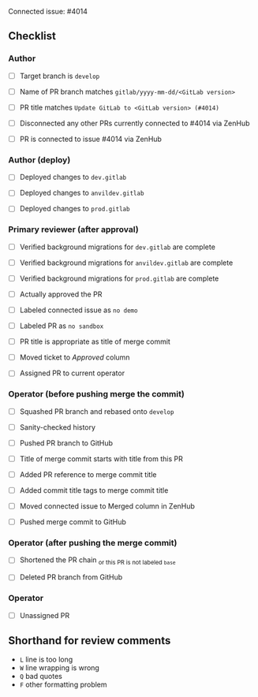 <!--
This is the PR template for upgrading the GitLab instance.
-->

Connected issue: #4014


## Checklist


### Author

- [ ] Target branch is `develop`
- [ ] Name of PR branch matches `gitlab/yyyy-mm-dd/<GitLab version>`
- [ ] PR title matches `Update GitLab to <GitLab version> (#4014)`
- [ ] Disconnected any other PRs currently connected to #4014 via ZenHub
- [ ] PR is connected to issue #4014 via ZenHub


### Author (deploy)

- [ ] Deployed changes to `dev.gitlab`
- [ ] Deployed changes to `anvildev.gitlab`
- [ ] Deployed changes to `prod.gitlab`


### Primary reviewer (after approval)

- [ ] Verified background migrations for `dev.gitlab` are complete
- [ ] Verified background migrations for `anvildev.gitlab` are complete
- [ ] Verified background migrations for `prod.gitlab` are complete
- [ ] Actually approved the PR
- [ ] Labeled connected issue as `no demo`
- [ ] Labeled PR as `no sandbox`
- [ ] PR title is appropriate as title of merge commit
- [ ] Moved ticket to *Approved* column
- [ ] Assigned PR to current operator


### Operator (before pushing merge the commit)

- [ ] Squashed PR branch and rebased onto `develop`
- [ ] Sanity-checked history
- [ ] Pushed PR branch to GitHub
- [ ] Title of merge commit starts with title from this PR
- [ ] Added PR reference to merge commit title
- [ ] Added commit title tags to merge commit title
- [ ] Moved connected issue to Merged column in ZenHub
- [ ] Pushed merge commit to GitHub


### Operator (after pushing the merge commit)

- [ ] Shortened the PR chain <sub>or this PR is not labeled `base`</sub>
- [ ] Deleted PR branch from GitHub


### Operator

- [ ] Unassigned PR


## Shorthand for review comments

- `L` line is too long
- `W` line wrapping is wrong
- `Q` bad quotes
- `F` other formatting problem
